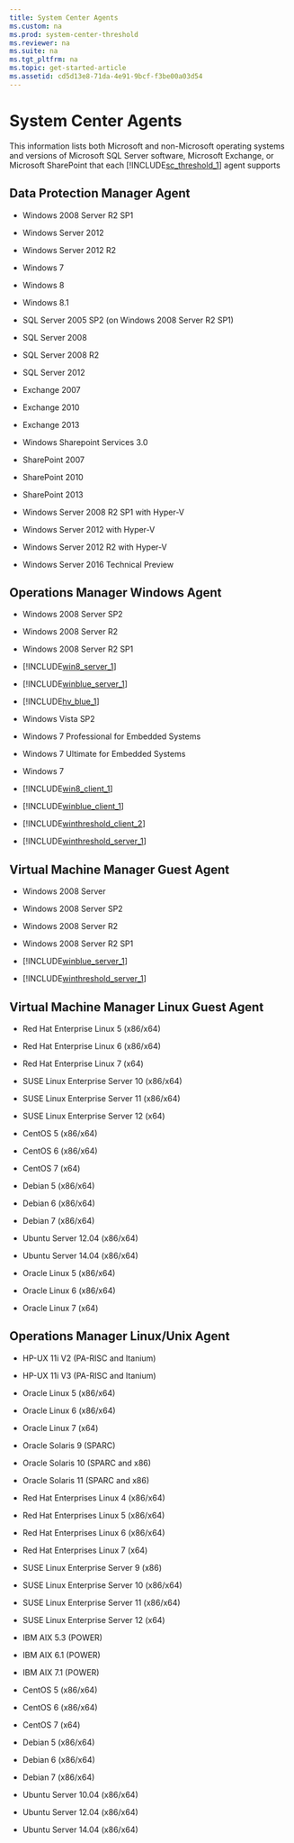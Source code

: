 ```yaml
---
title: System Center Agents
ms.custom: na
ms.prod: system-center-threshold
ms.reviewer: na
ms.suite: na
ms.tgt_pltfrm: na
ms.topic: get-started-article
ms.assetid: cd5d13e8-71da-4e91-9bcf-f3be00a03d54
---
```

# System Center Agents
This information lists both Microsoft and non\-Microsoft operating systems and versions of Microsoft SQL Server software, Microsoft Exchange, or Microsoft SharePoint that each [!INCLUDE[sc_threshold_1](../Token/sc_threshold_1_md.md)] agent supports

## Data Protection Manager Agent

-   Windows 2008 Server R2 SP1

-   Windows Server 2012

-   Windows Server 2012 R2

-   Windows 7

-   Windows 8

-   Windows 8.1

-   SQL Server 2005 SP2 \(on Windows 2008 Server R2 SP1\)

-   SQL Server 2008

-   SQL Server 2008 R2

-   SQL Server 2012

-   Exchange 2007

-   Exchange 2010

-   Exchange 2013

-   Windows Sharepoint Services 3.0

-   SharePoint 2007

-   SharePoint 2010

-   SharePoint 2013

-   Windows Server 2008 R2 SP1 with Hyper\-V

-   Windows Server 2012 with Hyper\-V

-   Windows Server 2012 R2 with Hyper\-V

-   Windows Server 2016 Technical Preview

## Operations Manager Windows Agent

-   Windows 2008 Server SP2

-   Windows 2008 Server R2

-   Windows 2008 Server R2 SP1

-   [!INCLUDE[win8_server_1](../Token/win8_server_1_md.md)]

-   [!INCLUDE[winblue_server_1](../Token/winblue_server_1_md.md)]

-   [!INCLUDE[hv_blue_1](../Token/hv_blue_1_md.md)]

-   Windows Vista SP2

-   Windows 7 Professional for Embedded Systems

-   Windows 7 Ultimate for Embedded Systems

-   Windows 7

-   [!INCLUDE[win8_client_1](../Token/win8_client_1_md.md)]

-   [!INCLUDE[winblue_client_1](../Token/winblue_client_1_md.md)]

-   [!INCLUDE[winthreshold_client_2](../Token/winthreshold_client_2_md.md)]

-   [!INCLUDE[winthreshold_server_1](../Token/winthreshold_server_1_md.md)]

## Virtual Machine Manager Guest Agent

-   Windows 2008 Server

-   Windows 2008 Server SP2

-   Windows 2008 Server R2

-   Windows 2008 Server R2 SP1

-   [!INCLUDE[winblue_server_1](../Token/winblue_server_1_md.md)]

-   [!INCLUDE[winthreshold_server_1](../Token/winthreshold_server_1_md.md)]

## Virtual Machine Manager Linux Guest Agent

-   Red Hat Enterprise Linux 5 \(x86\/x64\)

-   Red Hat Enterprise Linux 6 \(x86\/x64\)

-   Red Hat Enterprise Linux 7 \(x64\)

-   SUSE Linux Enterprise Server 10 \(x86\/x64\)

-   SUSE Linux Enterprise Server 11 \(x86\/x64\)

-   SUSE Linux Enterprise Server 12 \(x64\)

-   CentOS 5 \(x86\/x64\)

-   CentOS 6 \(x86\/x64\)

-   CentOS 7 \(x64\)

-   Debian 5 \(x86\/x64\)

-   Debian 6 \(x86\/x64\)

-   Debian  7 \(x86\/x64\)

-   Ubuntu Server 12.04 \(x86\/x64\)

-   Ubuntu Server 14.04 \(x86\/x64\)

-   Oracle Linux 5 \(x86\/x64\)

-   Oracle Linux 6 \(x86\/x64\)

-   Oracle Linux 7 \(x64\)

## Operations Manager Linux\/Unix Agent

-   HP\-UX 11i V2 \(PA\-RISC and Itanium\)

-   HP\-UX 11i V3 \(PA\-RISC and Itanium\)

-   Oracle Linux 5 \(x86\/x64\)

-   Oracle Linux 6 \(x86\/x64\)

-   Oracle Linux 7 \(x64\)

-   Oracle Solaris 9 \(SPARC\)

-   Oracle Solaris 10 \(SPARC and x86\)

-   Oracle Solaris 11 \(SPARC and x86\)

-   Red Hat Enterprises Linux 4 \(x86\/x64\)

-   Red Hat Enterprises Linux 5 \(x86\/x64\)

-   Red Hat Enterprises Linux 6 \(x86\/x64\)

-   Red Hat Enterprises Linux 7 \(x64\)

-   SUSE Linux Enterprise Server 9 \(x86\)

-   SUSE Linux Enterprise Server 10 \(x86\/x64\)

-   SUSE Linux Enterprise Server 11 \(x86\/x64\)

-   SUSE Linux Enterprise Server 12 \(x64\)

-   IBM AIX 5.3 \(POWER\)

-   IBM AIX 6.1 \(POWER\)

-   IBM AIX 7.1 \(POWER\)

-   CentOS 5 \(x86\/x64\)

-   CentOS 6 \(x86\/x64\)

-   CentOS 7 \(x64\)

-   Debian 5 \(x86\/x64\)

-   Debian 6 \(x86\/x64\)

-   Debian 7 \(x86\/x64\)

-   Ubuntu Server 10.04 \(x86\/x64\)

-   Ubuntu Server 12.04 \(x86\/x64\)

-   Ubuntu Server 14.04 \(x86\/x64\)


